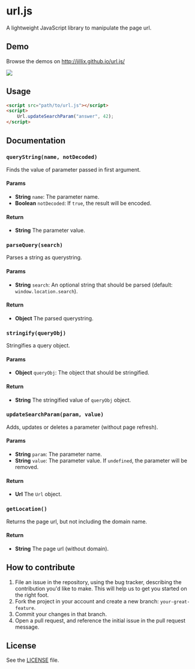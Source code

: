 # url.js
A lightweight JavaScript library to manipulate the page url.

## Demo
Browse the demos on http://jillix.github.io/url.js/

[![](http://i.imgur.com/BYxaxU1.png)](http://jillix.github.io/url.js/)

## Usage

```html
<script src="path/to/url.js"></script>
<script>
    Url.updateSearchParam("answer", 42);
</script>
```

## Documentation

### `queryString(name, notDecoded)`
Finds the value of parameter passed in first argument.

#### Params
- **String** `name`: The parameter name.
- **Boolean** `notDecoded`: If `true`, the result will be encoded.

#### Return
- **String** The parameter value.

### `parseQuery(search)`
Parses a string as querystring.

#### Params
- **String** `search`: An optional string that should be parsed (default: `window.location.search`).

#### Return
- **Object** The parsed querystring.

### `stringify(queryObj)`
Stringifies a query object.

#### Params
- **Object** `queryObj`: The object that should be stringified.

#### Return
- **String** The stringified value of `queryObj` object.

### `updateSearchParam(param, value)`
Adds, updates or deletes a parameter (without page refresh).

#### Params
- **String** `param`: The parameter name.
- **String** `value`: The parameter value. If `undefined`, the parameter will be removed.

#### Return
- **Url** The `Url` object.

### `getLocation()`
Returns the page url, but not including the domain name.

#### Return
- **String** The page url (without domain).

## How to contribute
1. File an issue in the repository, using the bug tracker, describing the
   contribution you'd like to make. This will help us to get you started on the
   right foot.
2. Fork the project in your account and create a new branch:
   `your-great-feature`.
3. Commit your changes in that branch.
4. Open a pull request, and reference the initial issue in the pull request
   message.

## License
See the [LICENSE](./LICENSE) file.
